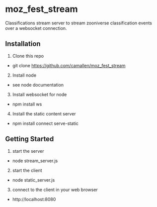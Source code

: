 moz_fest_stream
===============

Classifications stream server to stream zooniverse classification events over a websocket connection.

Installation
------------
1. Clone this repo
  + git clone https://github.com/camallen/moz_fest_stream
2. Install node
  + see node documentation
3. Install websocket for node
  + npm install ws
4. Install the static content server
  + npm install connect serve-static

Getting Started
----------------
1. start the server
  + node stream_server.js
2. start the client
  + node static_server.js
3. connect to the client in your web browser
  + http://localhost:8080
